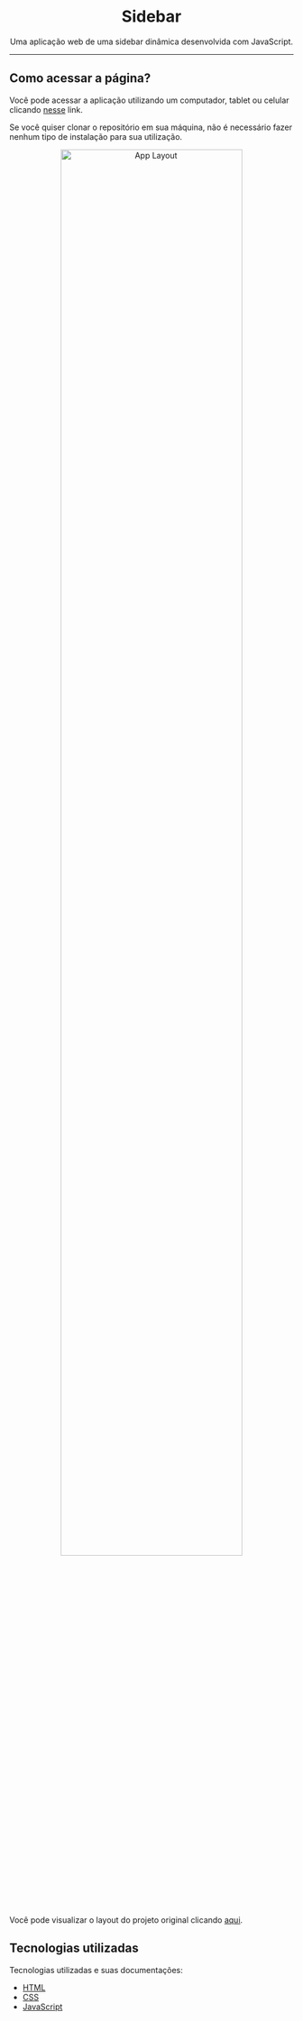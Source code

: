 <h1 align="center"> Sidebar </h1>

<p align="center">
  Uma aplicação web de uma sidebar dinâmica desenvolvida com JavaScript.
</p>

------
## Como acessar a página?

Você pode acessar a aplicação utilizando um computador, tablet ou celular clicando [nesse]() link.

Se você quiser clonar o repositório em sua máquina, não é necessário fazer nenhum tipo de instalação para sua utilização.

<p align="center">
  <img alt="App Layout" src="https://user-images.githubusercontent.com/108953489/216098299-aad76d36-fee9-4288-a856-f155a9e6a798.gif" width="80%">
</p>

Você pode visualizar o layout do projeto original clicando [aqui](https://www.figma.com/file/CBDNfycCvGgSmFt5bdSj8c/DD-%2F-Sidebar-Responsiva-(Copy)?node-id=0%3A1).

## Tecnologias utilizadas

Tecnologias utilizadas e suas documentações:

- [HTML](https://developer.mozilla.org/pt-BR/docs/Web/HTML)
- [CSS](https://developer.mozilla.org/pt-BR/docs/Web/CSS)
- [JavaScript](https://www.javascript.com/)


